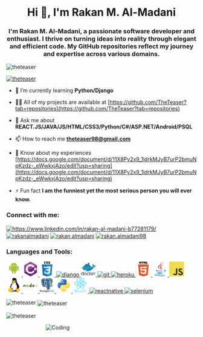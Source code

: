 <h1 align="center">Hi 👋, I'm Rakan M. Al-Madani</h1>
<h3 align="center">I'm Rakan M. Al-Madani, a passionate software developer and enthusiast. I thrive on turning ideas into reality through elegant and efficient code. My GitHub repositories reflect my journey and expertise across various domains.</h3>

<p align="left"> <img src="https://komarev.com/ghpvc/?username=theteaser&label=Profile%20views&color=0e75b6&style=flat" alt="theteaser" /> </p>

<p align="left"> <a href="https://github.com/ryo-ma/github-profile-trophy"><img src="https://github-profile-trophy.vercel.app/?username=theteaser" alt="theteaser" /></a> </p>

- 🌱 I’m currently learning **Python/Django**

- 👨‍💻 All of my projects are available at [https://github.com/TheTeaser?tab=repositories](https://github.com/TheTeaser?tab=repositories)

- 💬 Ask me about **REACT.JS/JAVA/JS/HTML/CSS3/Python/C#/ASP.NET/Android/PSQL**

- 📫 How to reach me **theteaser98@gmail.com**

- 📄 Know about my experiences [https://docs.google.com/document/d/11X8Py2x9_1ldrkMJyB7urP2bmuNpKzdz-_eWwkxjAzo/edit?usp=sharing](https://docs.google.com/document/d/11X8Py2x9_1ldrkMJyB7urP2bmuNpKzdz-_eWwkxjAzo/edit?usp=sharing)

- ⚡ Fun fact **I am the funniest yet the most serious person you will ever know.**

<h3 align="left">Connect with me:</h3>
<p align="left">
<a href="https://linkedin.com/in/https://www.linkedin.com/in/rakan-al-madani-b77281179/" target="blank"><img align="center" src="https://raw.githubusercontent.com/rahuldkjain/github-profile-readme-generator/master/src/images/icons/Social/linked-in-alt.svg" alt="https://www.linkedin.com/in/rakan-al-madani-b77281179/" height="30" width="40" /></a>
<a href="https://kaggle.com/rakanalmadani" target="blank"><img align="center" src="https://raw.githubusercontent.com/rahuldkjain/github-profile-readme-generator/master/src/images/icons/Social/kaggle.svg" alt="rakanalmadani" height="30" width="40" /></a>
<a href="https://fb.com/rakan almadani" target="blank"><img align="center" src="https://raw.githubusercontent.com/rahuldkjain/github-profile-readme-generator/master/src/images/icons/Social/facebook.svg" alt="rakan almadani" height="30" width="40" /></a>
<a href="https://instagram.com/rakan.almadani98" target="blank"><img align="center" src="https://raw.githubusercontent.com/rahuldkjain/github-profile-readme-generator/master/src/images/icons/Social/instagram.svg" alt="rakan.almadani98" height="30" width="40" /></a>
</p>

<h3 align="left">Languages and Tools:</h3>
<p align="left"> <a href="https://developer.android.com" target="_blank" rel="noreferrer"> <img src="https://raw.githubusercontent.com/devicons/devicon/master/icons/android/android-original-wordmark.svg" alt="android" width="40" height="40"/> </a> <a href="https://www.w3schools.com/cs/" target="_blank" rel="noreferrer"> <img src="https://raw.githubusercontent.com/devicons/devicon/master/icons/csharp/csharp-original.svg" alt="csharp" width="40" height="40"/> </a> <a href="https://www.w3schools.com/css/" target="_blank" rel="noreferrer"> <img src="https://raw.githubusercontent.com/devicons/devicon/master/icons/css3/css3-original-wordmark.svg" alt="css3" width="40" height="40"/> </a> <a href="https://www.djangoproject.com/" target="_blank" rel="noreferrer"> <img src="https://cdn.worldvectorlogo.com/logos/django.svg" alt="django" width="40" height="40"/> </a> <a href="https://www.docker.com/" target="_blank" rel="noreferrer"> <img src="https://raw.githubusercontent.com/devicons/devicon/master/icons/docker/docker-original-wordmark.svg" alt="docker" width="40" height="40"/> </a> <a href="https://git-scm.com/" target="_blank" rel="noreferrer"> <img src="https://www.vectorlogo.zone/logos/git-scm/git-scm-icon.svg" alt="git" width="40" height="40"/> </a> <a href="https://heroku.com" target="_blank" rel="noreferrer"> <img src="https://www.vectorlogo.zone/logos/heroku/heroku-icon.svg" alt="heroku" width="40" height="40"/> </a> <a href="https://www.w3.org/html/" target="_blank" rel="noreferrer"> <img src="https://raw.githubusercontent.com/devicons/devicon/master/icons/html5/html5-original-wordmark.svg" alt="html5" width="40" height="40"/> </a> <a href="https://www.java.com" target="_blank" rel="noreferrer"> <img src="https://raw.githubusercontent.com/devicons/devicon/master/icons/java/java-original.svg" alt="java" width="40" height="40"/> </a> <a href="https://developer.mozilla.org/en-US/docs/Web/JavaScript" target="_blank" rel="noreferrer"> <img src="https://raw.githubusercontent.com/devicons/devicon/master/icons/javascript/javascript-original.svg" alt="javascript" width="40" height="40"/> </a> <a href="https://www.linux.org/" target="_blank" rel="noreferrer"> <img src="https://raw.githubusercontent.com/devicons/devicon/master/icons/linux/linux-original.svg" alt="linux" width="40" height="40"/> </a> <a href="https://nodejs.org" target="_blank" rel="noreferrer"> <img src="https://raw.githubusercontent.com/devicons/devicon/master/icons/nodejs/nodejs-original-wordmark.svg" alt="nodejs" width="40" height="40"/> </a> <a href="https://www.postgresql.org" target="_blank" rel="noreferrer"> <img src="https://raw.githubusercontent.com/devicons/devicon/master/icons/postgresql/postgresql-original-wordmark.svg" alt="postgresql" width="40" height="40"/> </a> <a href="https://www.python.org" target="_blank" rel="noreferrer"> <img src="https://raw.githubusercontent.com/devicons/devicon/master/icons/python/python-original.svg" alt="python" width="40" height="40"/> </a> <a href="https://reactjs.org/" target="_blank" rel="noreferrer"> <img src="https://raw.githubusercontent.com/devicons/devicon/master/icons/react/react-original-wordmark.svg" alt="react" width="40" height="40"/> </a> <a href="https://reactnative.dev/" target="_blank" rel="noreferrer"> <img src="https://reactnative.dev/img/header_logo.svg" alt="reactnative" width="40" height="40"/> </a> <a href="https://www.selenium.dev" target="_blank" rel="noreferrer"> <img src="https://raw.githubusercontent.com/detain/svg-logos/780f25886640cef088af994181646db2f6b1a3f8/svg/selenium-logo.svg" alt="selenium" width="40" height="40"/> </a> </p>

<p><img align="left" src="https://github-readme-stats.vercel.app/api/top-langs?username=theteaser&show_icons=true&locale=en&layout=compact" alt="theteaser" /></p>

<p>&nbsp;<img align="center" src="https://github-readme-stats.vercel.app/api?username=theteaser&show_icons=true&locale=en" alt="theteaser" /></p>

<p><img align="center" src="https://github-readme-streak-stats.herokuapp.com/?user=theteaser&" alt="theteaser" /></p>


<img align="right" alt="Coding" width="400" src="https://media.tenor.com/rePDfDWO3XoAAAAd/hacking.gif">
